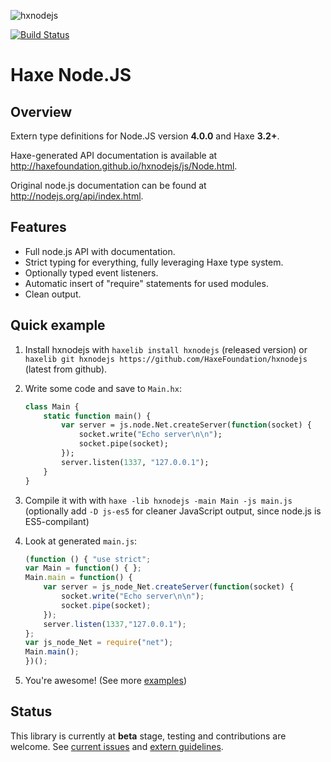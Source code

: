 ![hxnodejs](http://take.ms/dlXH9)

[![Build Status](https://travis-ci.org/HaxeFoundation/hxnodejs.svg?branch=master)](https://travis-ci.org/HaxeFoundation/hxnodejs)

# Haxe Node.JS

## Overview

Extern type definitions for Node.JS version **4.0.0** and Haxe **3.2+**.

Haxe-generated API documentation is available at http://haxefoundation.github.io/hxnodejs/js/Node.html.

Original node.js documentation can be found at http://nodejs.org/api/index.html.

## Features

 - Full node.js API with documentation.
 - Strict typing for everything, fully leveraging Haxe type system.
 - Optionally typed event listeners.
 - Automatic insert of "require" statements for used modules.
 - Clean output.

## Quick example

1. Install hxnodejs with `haxelib install hxnodejs` (released version) or `haxelib git hxnodejs https://github.com/HaxeFoundation/hxnodejs` (latest from github).
2. Write some code and save to `Main.hx`:

    ```haxe
    class Main {
        static function main() {
            var server = js.node.Net.createServer(function(socket) {
                socket.write("Echo server\n\n");
                socket.pipe(socket);
            });
            server.listen(1337, "127.0.0.1");
        }
    }
    ```

3. Compile it with with `haxe -lib hxnodejs -main Main -js main.js` (optionally add `-D js-es5` for cleaner JavaScript output, since node.js is ES5-compilant)
4. Look at generated `main.js`:

    ```js
    (function () { "use strict";
    var Main = function() { };
    Main.main = function() {
        var server = js_node_Net.createServer(function(socket) {
            socket.write("Echo server\n\n");
            socket.pipe(socket);
        });
        server.listen(1337,"127.0.0.1");
    };
    var js_node_Net = require("net");
    Main.main();
    })();
    ```

5. You're awesome! (See more [examples](examples))

## Status

This library is currently at **beta** stage, testing and contributions are welcome. See [current issues](https://github.com/HaxeFoundation/hxnodejs/issues) and [extern guidelines](https://github.com/HaxeFoundation/hxnodejs/blob/master/HOWTO.md).
